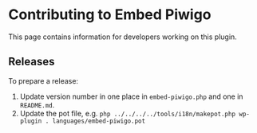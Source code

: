 Contributing to Embed Piwigo
============================

This page contains information for developers working on this plugin.

## Releases

To prepare a release:

1. Update version number in one place in `embed-piwigo.php` and one in `README.md`.
2. Update the pot file, e.g. `php ../../../../tools/i18n/makepot.php wp-plugin . languages/embed-piwigo.pot` 
